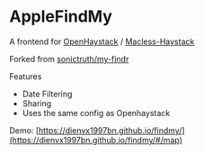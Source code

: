 # AppleFindMy

A frontend for [OpenHaystack](https://github.com/seemoo-lab/openhaystack) / [Macless-Haystack](https://github.com/dchristl/macless-haystack)

Forked from [sonictruth/my-findr](https://github.com/sonictruth/my-findr)

Features
- Date Filtering
- Sharing
- Uses the same config as Openhaystack

Demo:
[https://dienvx1997bn.github.io/findmy/](https://dienvx1997bn.github.io/findmy/#/map)

